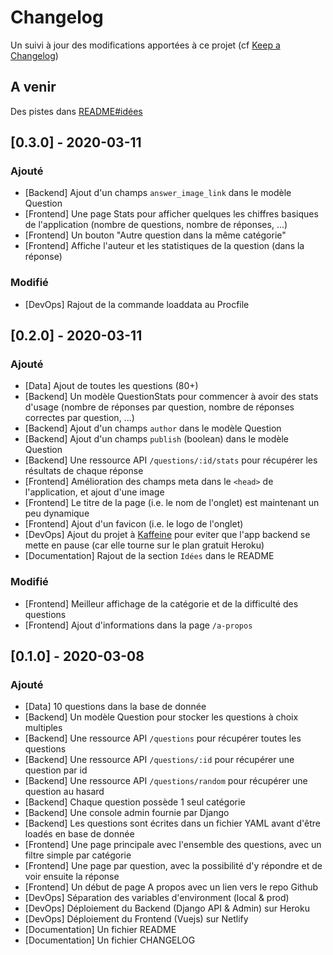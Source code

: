 # Changelog

Un suivi à jour des modifications apportées à ce projet (cf [Keep a Changelog](https://keepachangelog.com/en/1.0.0/))

## A venir

Des pistes dans [README#idées](README#idées)

## [0.3.0] - 2020-03-11

### Ajouté

- [Backend] Ajout d'un champs `answer_image_link` dans le modèle Question
- [Frontend] Une page Stats pour afficher quelques les chiffres basiques de l'application (nombre de questions, nombre de réponses, ...)
- [Frontend] Un bouton "Autre question dans la même catégorie"
- [Frontend] Affiche l'auteur et les statistiques de la question (dans la réponse)

### Modifié

- [DevOps] Rajout de la commande loaddata au Procfile

## [0.2.0] - 2020-03-11

### Ajouté

- [Data] Ajout de toutes les questions (80+)
- [Backend] Un modèle QuestionStats pour commencer à avoir des stats d'usage (nombre de réponses par question, nombre de réponses correctes par question, ...)
- [Backend] Ajout d'un champs `author` dans le modèle Question
- [Backend] Ajout d'un champs `publish` (boolean) dans le modèle Question
- [Backend] Une ressource API `/questions/:id/stats` pour récupérer les résultats de chaque réponse
- [Frontend] Amélioration des champs meta dans le `<head>` de l'application, et ajout d'une image
- [Frontend] Le titre de la page (i.e. le nom de l'onglet) est maintenant un peu dynamique
- [Frontend] Ajout d'un favicon (i.e. le logo de l'onglet)
- [DevOps] Ajout du projet à [Kaffeine](https://kaffeine.herokuapp.com/) pour eviter que l'app backend se mette en pause (car elle tourne sur le plan gratuit Heroku)
- [Documentation] Rajout de la section `Idées` dans le README

### Modifié

- [Frontend] Meilleur affichage de la catégorie et de la difficulté des questions
- [Frontend] Ajout d'informations dans la page `/a-propos`

## [0.1.0] - 2020-03-08

### Ajouté

- [Data] 10 questions dans la base de donnée
- [Backend] Un modèle Question pour stocker les questions à choix multiples
- [Backend] Une ressource API `/questions` pour récupérer toutes les questions
- [Backend] Une ressource API `/questions/:id` pour récupérer une question par id
- [Backend] Une ressource API `/questions/random` pour récupérer une question au hasard
- [Backend] Chaque question possède 1 seul catégorie
- [Backend] Une console admin fournie par Django
- [Backend] Les questions sont écrites dans un fichier YAML avant d'être loadés en base de donnée
- [Frontend] Une page principale avec l'ensemble des questions, avec un filtre simple par catégorie
- [Frontend] Une page par question, avec la possibilité d'y répondre et de voir ensuite la réponse
- [Frontend] Un début de page A propos avec un lien vers le repo Github
- [DevOps] Séparation des variables d'environment (local & prod)
- [DevOps] Déploiement du Backend (Django API & Admin) sur Heroku
- [DevOps] Déploiement du Frontend (Vuejs) sur Netlify
- [Documentation] Un fichier README
- [Documentation] Un fichier CHANGELOG

